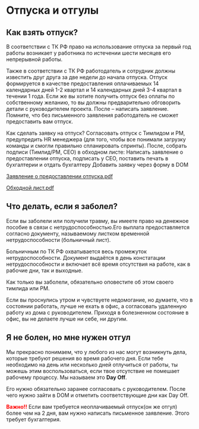 # Отпуска и отгулы

## Как взять отпуск?

В соответствии с  ТК РФ право на использование отпуска за первый год работы возникает у работника по истечении шести месяцев его непрерывной работы. 
	
  Также в соответствии с ТК РФ работодатель и сотрудник должны известить друг друга за две недели до начала отпуска. Отпуск формируется в качестве предоставления оплачиваемых 14 календарных дней 1-2 квартал и 14 календарных дней 3-4 квартал в течении 1 года.
Если же вы хотите получить отпуск без оплаты по собственному желанию, то вы должны предварительно обговорить детали с руководителем проекта. После – написать заявление. Помните, что без письменного заявления работодатель не сможет предоставить вам отпуск. 

Как сделать заявку на отпуск? 
Согласовать отпуск с Тимлидом и PM, предупредить HR менеджера (для того, чтобы все понимали загрузку команды и смогли правильно спланировать спринты). После, собрать подписи (Тимлид/PM, CEO)  в обходном листе:
Написать заявление о предоставлении отпуска, подписать у CEO, поставить печать в бухгалтерии и отдать бухгалтеру
Добавить заявку через форму в DOM

[Заявление о предоставлении отпуска.pdf](_download/Заявление%20о%20предоставлении%20отпуска.pdf ':ignore')

[Обходной лист.pdf](_download/Обходной%20лист.pdf ':ignore')


## Что делать, если я заболел? 

Если вы заболели или получили травму, вы имеете право на денежное пособие в связи с нетрудоспособностью.Его выплата предоставляется согласно документу, называемому листком временной нетрудоспособности (больничный лист). 

Больничным по ТК РФ охватывается весь промежуток нетрудоспособности. Документ выдаётся в день констатации нетрудоспособности и включает всё время отсутствия на работе, как в рабочие дни, так и выходные. 
 
Как только вы заболели, обязательно оповестите об этом своего тимлида или PM.

Если вы проснулись утром и чувствуете недомогание, но думаете, что в состоянии работать, лучше не ехать в офис, а согласовать удаленную работу из дома с руководителем.  Приходя в болезненном состояние в офис, вы не делаете лучше ни себе, ни другим.
 
 
## Я не болен, но мне нужен отгул

Мы прекрасно понимаем, что у любого из нас могут возникнуть дела, которые требуют решения во время рабочего дня. Если тебе необходимо на день или несколько дней отлучиться от работы, ты можешь этим воспользоваться, если твое отсутствие не помешает рабочему процессу. Мы называем это **Day Off**.

Его нужно обязательно заранее согласовать с руководителем. После чего нужно зайти в DOM и отметить соответствующие дни как Day Off.

<span style="color:red">**Важно!!**</span> Если вам требуется неоплачиваемый отпуск(он же отгул) более чем на 2 дня, вам нужно написать письменное заявление. Этого требует бухгалтерия. 
